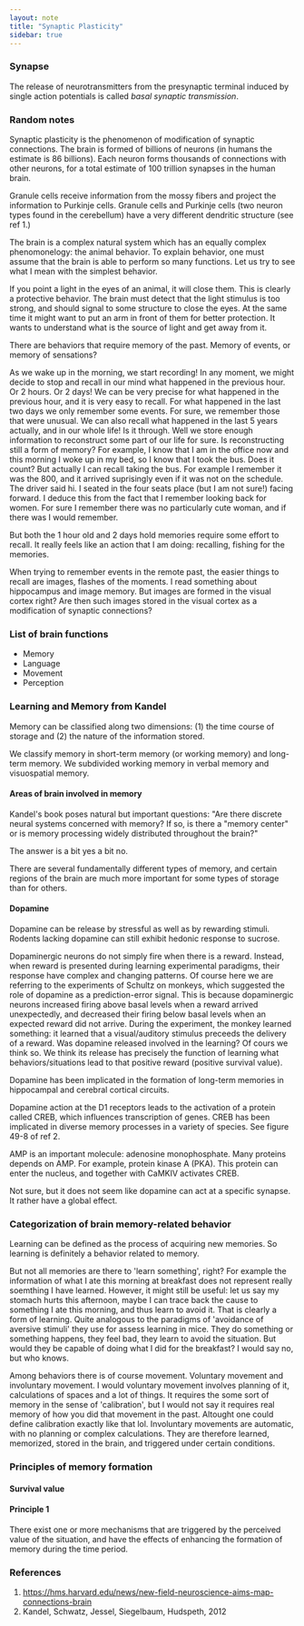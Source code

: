 ```yaml
---
layout: note
title: "Synaptic Plasticity"
sidebar: true
---
```



### Synapse

The release of neurotransmitters from the presynaptic terminal induced by single action potentials is called *basal synaptic transmission*.




### Random notes



Synaptic plasticity is the phenomenon of modification of synaptic connections.
The brain is formed of billions of neurons (in humans the estimate is 86 billions).
Each neuron forms thousands of connections with other neurons, for a total estimate of 100 trillion synapses in the human brain.

Granule cells receive information from the mossy fibers and project the information to Purkinje cells. 
Granule cells and Purkinje cells (two neuron types found in the cerebellum) have a very different dendritic structure (see ref 1.)

The brain is a complex natural system which has an equally complex phenomonelogy: the animal behavior.
To explain behavior, one must assume that the brain is able to perform so many functions.
Let us try to see what I mean with the simplest behavior.

If you point a light in the eyes of an animal, it will close them.
This is clearly a protective behavior. 
The brain must detect that the light stimulus is too strong, and should signal to some structure to close the eyes.
At the same time it might want to put an arm in front of them for better protection. 
It wants to understand what is the source of light and get away from it.

There are behaviors that require memory of the past. 
Memory of events, or memory of sensations?

As we wake up in the morning, we start recording!
In any moment, we might decide to stop and recall in our mind what happened in the previous hour. 
Or 2 hours. Or 2 days!
We can be very precise for what happened in the previous hour, and it is very easy to recall.
For what happened in the last two days we only remember some events.
For sure, we remember those that were unusual.
We can also recall what happened in the last 5 years actually, and in our whole life!
Is it through. 
Well we store enough information to reconstruct some part of our life for sure.
Is reconstructing still a form of memory? For example, I know that I am in the office now and this morning I woke up in my bed, so I know that I took the bus.
Does it count? But actually I can recall taking the bus.
For example I remember it was the 800, and it arrived suprisingly even if it was not on the schedule.
The driver said hi. 
I seated in the four seats place (but I am not sure!) facing forward. I deduce this from the fact that I remember looking back for women.
For sure I remember there was no particularly cute woman, and if there was I would remember.

But both the 1 hour old and 2 days hold memories require some effort to recall. 
It really feels like an action that I am doing: recalling, fishing for the memories.

When trying to remember events in the remote past, the easier things to recall are images, flashes of the moments.
I read something about hippocampus and image memory.
But images are formed in the visual cortex right?
Are then such images stored in the visual cortex as a modification of synaptic connections?


### List of brain functions

- Memory
- Language
- Movement
- Perception


### Learning and Memory from Kandel


Memory can be classified along two dimensions: (1) the time course of storage and (2) the nature of the information stored.

We classify memory in short-term memory (or working memory) and long-term memory.
We subdivided working memory in verbal memory and visuospatial memory.



#### Areas of brain involved in memory

Kandel's book poses natural but important questions:
"Are there discrete neural systems concerned with memory? 
If so, is there a "memory center" or is memory processing widely distributed throughout the brain?"

The answer is a bit yes a bit no.

There are several fundamentally different types of memory, and certain regions of the brain are much more important for some types of storage than for others.


#### Dopamine

Dopamine can be release by stressful as well as by rewarding stimuli.
Rodents lacking dopamine can still exhibit hedonic response to sucrose.

Dopaminergic neurons do not simply fire when there is a reward. 
Instead, when reward is presented during learning experimental paradigms, their response have complex and changing patterns.
Of course here we are referring to the experiments of Schultz on monkeys, which suggested the role of dopamine as a prediction-error signal.
This is because dopaminergic neurons increased firing above basal levels when a reward arrived unexpectedly, and decreased their firing below basal levels when an expected reward did not arrive.
During the experiment, the monkey learned something: it learned that a visual/auditory stimulus preceeds the delivery of a reward.
Was dopamine released involved in the learning? Of cours we think so.
We think its release has precisely the function of learning what behaviors/situations lead to that positive reward (positive survival value).

Dopamine has been implicated in the formation of long-term memories in hippocampal and cerebral cortical circuits.

Dopamine action at the D1 receptors leads to the activation of a protein called CREB, which influences transcription of genes.
CREB has been implicated in diverse memory processes in a variety of species.
See figure 49-8 of ref 2.

AMP is an important molecule: adenosine monophosphate. 
Many proteins depends on AMP.
For example, protein kinase A (PKA). This protein can enter the nucleus, and together with CaMKIV activates CREB.

Not sure, but it does not seem like dopamine can act at a specific synapse. 
It rather have a global effect.



###  Categorization of brain memory-related behavior

Learning can be defined as the process of acquiring new memories.
So learning is definitely a behavior related to memory.

But not all memories are there to 'learn something', right?
For example the information of what I ate this morning at breakfast does not represent really soemthing I have learned.
However, it might still be useful: let us say my stomach hurts this afternoon, maybe I can trace back the cause to something I ate this morning, and thus learn to avoid it.
That is clearly a form of learning. 
Quite analogous to the paradigms of 'avoidance of aversive stimuli' they use for assess learning in mice.
They do something or something happens, they feel bad, they learn to avoid the situation. 
But would they be capable of doing what I did for the breakfast? I would say no, but who knows.

Among behaviors there is of course movement. 
Voluntary movement and involuntary movement.
I would voluntary movement involves planning of it, calculations of spaces and a lot of things.
It requires the some sort of memory in the sense of 'calibration', but I would not say it requires real memory of how you did that movement in the past.
Altought one could define calibration exactly like that lol.
Involuntary movements are automatic, with no planning or complex calculations.
They are therefore learned, memorized, stored in the brain, and triggered under certain conditions.



### Principles of memory formation

#### Survival value

#### Principle 1

There exist one or more mechanisms that are triggered by the perceived value of the situation, and have the effects of enhancing the formation of memory during the time period.



### References
1. https://hms.harvard.edu/news/new-field-neuroscience-aims-map-connections-brain
2. Kandel, Schwatz, Jessel, Siegelbaum, Hudspeth, 2012




